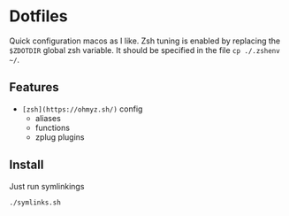 # Dotfiles

Quick configuration macos as I like.
Zsh tuning is enabled by replacing the `$ZDOTDIR` global zsh variable. It should be specified in the file `cp ./.zshenv ~/`.

## Features

* `[zsh](https://ohmyz.sh/)` config
  * aliases
  * functions
  * zplug plugins

## Install

Just run symlinkings

```sh
./symlinks.sh
```
